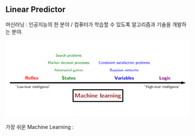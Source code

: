 ## Linear Predictor

머신러닝 : 인공지능의 한 분야  /  컴퓨터가 학습할 수 있도록 알고리즘과 기술을 개발하는 분야.

<img src=./image/Machine_Learning.png>

가장 쉬운 Machine Learning : 



<!--stackedit_data:
eyJoaXN0b3J5IjpbLTY1NjQ4OTQ2LC01OTg3NjkxNjQsMTg1Mz
UyMjQwOSwtMjA4ODc0NjYxMl19
-->